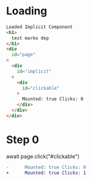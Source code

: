 # Loading

```html
Loaded Implicit Component
<h1>
  test marko dep
</h1>
<div
  id="page"
>
  <div
    id="implicit"
  >
    <div
      id="clickable"
    >
      Mounted: true Clicks: 0
    </div>
  </div>
</div>
```

# Step 0
await page.click("#clickable")

```diff
-      Mounted: true Clicks: 0
+      Mounted: true Clicks: 1

```

